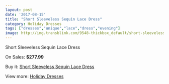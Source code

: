 ```yaml
---
layout: post
date: '2017-08-15'
title: "Short Sleeveless Sequin Lace Dress"
category: Holiday Dresses
tags: ["dresses","unique","lace","dress","evening"]
image: http://img.transblink.com/9548-thickbox_default/short-sleeveless-sequin-lace-dress.jpg
---
```

Short Sleeveless Sequin Lace Dress

On Sales: **$277.99**
<a href="https://www.transblink.com/en/holiday-dresses/3112-short-sleeveless-sequin-lace-dress.html"><amp-img layout="responsive" width="600" height="600" src="//img.transblink.com/9548-thickbox_default/short-sleeveless-sequin-lace-dress.jpg" alt="Short Sleeveless Sequin Lace Dress 0" /></a>
<a href="https://www.transblink.com/en/holiday-dresses/3112-short-sleeveless-sequin-lace-dress.html"><amp-img layout="responsive" width="600" height="600" src="//img.transblink.com/9552-thickbox_default/short-sleeveless-sequin-lace-dress.jpg" alt="Short Sleeveless Sequin Lace Dress 1" /></a>
<a href="https://www.transblink.com/en/holiday-dresses/3112-short-sleeveless-sequin-lace-dress.html"><amp-img layout="responsive" width="600" height="600" src="//img.transblink.com/9551-thickbox_default/short-sleeveless-sequin-lace-dress.jpg" alt="Short Sleeveless Sequin Lace Dress 2" /></a>
<a href="https://www.transblink.com/en/holiday-dresses/3112-short-sleeveless-sequin-lace-dress.html"><amp-img layout="responsive" width="600" height="600" src="//img.transblink.com/9550-thickbox_default/short-sleeveless-sequin-lace-dress.jpg" alt="Short Sleeveless Sequin Lace Dress 3" /></a>
<a href="https://www.transblink.com/en/holiday-dresses/3112-short-sleeveless-sequin-lace-dress.html"><amp-img layout="responsive" width="600" height="600" src="//img.transblink.com/9549-thickbox_default/short-sleeveless-sequin-lace-dress.jpg" alt="Short Sleeveless Sequin Lace Dress 4" /></a>

Buy it: [Short Sleeveless Sequin Lace Dress](https://www.transblink.com/en/holiday-dresses/3112-short-sleeveless-sequin-lace-dress.html "Short Sleeveless Sequin Lace Dress")

View more: [Holiday Dresses](https://www.transblink.com/en/8-holiday-dresses "Holiday Dresses")